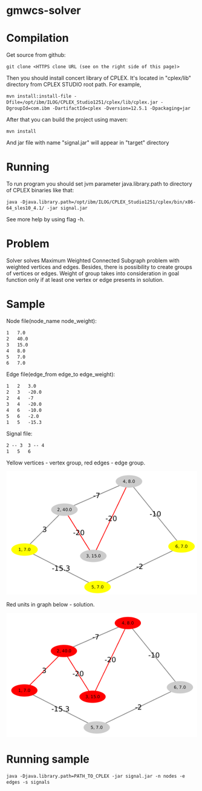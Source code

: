 # gmwcs-solver
Compilation
===========

Get source from github:

    git clone <HTTPS clone URL (see on the right side of this page)>
    
Then you should install concert library of CPLEX.
It's located in "cplex/lib" directory from CPLEX STUDIO root path.
For example, 

    mvn install:install-file -Dfile=/opt/ibm/ILOG/CPLEX_Studio1251/cplex/lib/cplex.jar -DgroupId=com.ibm -DartifactId=cplex -Dversion=12.5.1 -Dpackaging=jar
    
After that you can build the project using maven:

    mvn install
    
And jar file with name "signal.jar" will appear in "target" directory
    
Running
=======

To run program you should set jvm parameter java.library.path to directory of CPLEX binaries like that:

    java -Djava.library.path=/opt/ibm/ILOG/CPLEX_Studio1251/cplex/bin/x86-64_sles10_4.1/ -jar signal.jar

See more help by using flag -h.

Problem
=========

Solver solves Maximum Weighted Connected Subgraph problem with weighted vertices and edges. Besides, there is possibility to
create groups of vertices or edges. Weight of group takes into consideration in goal function only if at least one
vertex or edge presents in solution.

Sample
=========

Node file(node_name  node_weight):

    1   7.0
    2   40.0
    3   15.0
    4   8.0
    5   7.0
    6   7.0

Edge file(edge_from edge_to edge_weight):

    1   2   3.0
    2   3   -20.0
    2   4   -7
    3   4   -20.0
    4   6   -10.0
    5   6   -2.0
    1   5   -15.3

Signal file:

    2 -- 3  3 -- 4
    1   5   6
    
Yellow vertices - vertex group, red edges - edge group.

![Sample](/sample.png?raw=true "Sample")

Red units in graph below - solution.

![Sample](/sample_solved.png?raw=true "Solution")

Running sample
==============

    java -Djava.library.path=PATH_TO_CPLEX -jar signal.jar -n nodes -e edges -s signals
